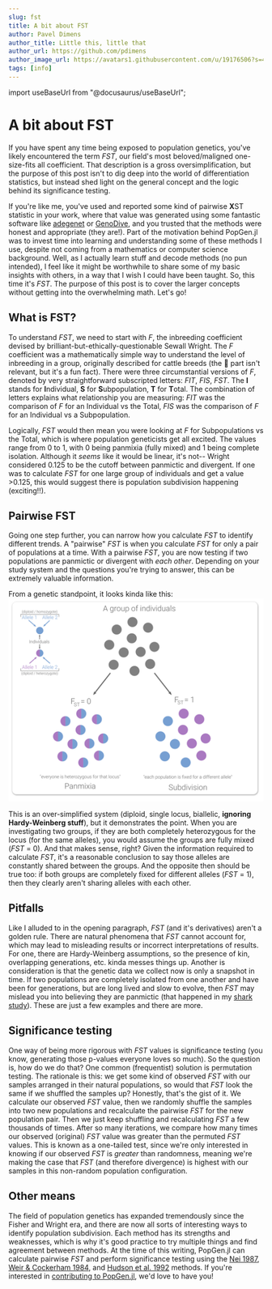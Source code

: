 ```yaml
---
slug: fst
title: A bit about FST
author: Pavel Dimens
author_title: Little this, little that
author_url: https://github.com/pdimens
author_image_url: https://avatars1.githubusercontent.com/u/19176506?s=460&u=3afad1d1ef3b09ddc4ab7108143f515be3412d5a&v=4
tags: [info]
---
```


import useBaseUrl from "@docusaurus/useBaseUrl";

<link rel="stylesheet" href={useBaseUrl("katex/katex.min.css")} />

# A bit about FST

If you have spent any time being exposed to population genetics, you've likely encountered the term  *FST*, our field's most beloved/maligned one-size-fits all coefficient. That description is a gross oversimplification, but the purpose of this post isn't to dig deep into the world of differentiation statistics, but instead shed light on the general concept and the logic behind its significance testing. 

If you're like me, you've used and reported some kind of pairwise **X**ST statistic in your work, where that value was generated using some fantastic software like [adegenet](https://cran.r-project.org/web/packages/adegenet/index.html) or [GenoDive](https://www.bentleydrummer.nl/software/software/GenoDive.html), and you trusted that the methods were honest and appropriate (they are!). Part of the motivation behind PopGen.jl was to invest time into learning and understanding some of these methods I use, despite not coming from a mathematics or computer science background. Well, as I actually learn stuff and decode methods (no pun intended), I feel like it might be worthwhile to share some of my basic insights with others, in a way that I wish I could have been taught. So, this time it's _FST_. The purpose of this post is to cover the larger concepts without getting into the overwhelming math. Let's go!

## What is FST?

To understand *FST*, we need to start with _F_, the inbreeding coefficient devised by brilliant-but-ethically-questionable Sewall Wright. The *F* coefficient was a mathematically simple way to understand the level of inbreeding in a group, originally described for cattle breeds (the 🐄 part isn't relevant, but it's a fun fact). There were three circumstantial versions of _F_, denoted by very straightforward subscripted letters: *FIT*, *FIS*, *FST*. The **I** stands for **I**ndividual, **S** for **S**ubpopulation, **T** for **T**otal. The combination of letters explains what relationship you are measuring:  *FIT* was the comparison of *F* for an Individual vs the Total, *FIS* was the comparison of *F* for an Individual vs a Subpopulation. 

Logically, *FST* would then mean you were looking at *F* for Subpopulations vs the Total, which  is where population geneticists get all excited. The values range from 0 to 1, with 0 being panmixia (fully mixed) and 1 being complete isolation. Although it _seems_ like it would be linear, it's not-- Wright considered 0.125 to be the cutoff between panmictic and divergent. If one was to calculate *FST* for one large group of individuals and get a value >0.125, this would suggest there is population subdivision happening (exciting!!). 

## Pairwise FST

Going one step further, you can narrow how you calculate *FST* to identify different trends. A "pairwise" *FST* is when you calculate *FST* for only a pair of populations at a time. With a pairwise *FST*, you are now testing if two populations are panmictic or divergent with _each other_.  Depending on your study system and the questions you're trying to answer, this can be extremely valuable information. 

From a genetic standpoint, it looks kinda like this:
![fst_diagram](fst_img/FST.png)

This is an over-simplified system (diploid, single locus, biallelic, **ignoring Hardy-Weinberg stuff**), but it demonstrates the point. When you are investigating two groups, if they are both completely heterozygous for the locus (for the same alleles), you would assume the groups are fully mixed (_FST_ = 0). And that makes sense, right? Given the information required to calculate _FST_, it's a reasonable conclusion to say those alleles are constantly shared between the groups. And the opposite then should be true too: if both groups are completely fixed for different alleles (_FST_ = 1), then they clearly aren't sharing alleles with each other.

## Pitfalls

Like I alluded to in the opening paragraph, *FST* (and it's derivatives) aren't a golden rule. There are natural phenomena that *FST* cannot account for, which may lead to misleading results or incorrect interpretations of results. For one, there are Hardy-Weinberg assumptions, so the presence of kin, overlapping generations, etc. kinda messes things up. Another is consideration is that the genetic data we collect now is only a snapshot in time.  If two populations are completely isolated from one another and have been for generations, but are long lived and slow to evolve, then *FST* may mislead you into believing they are panmictic (that happened in my [shark study](https://link.springer.com/article/10.1007/s00227-019-3533-1)). These are just a few examples and there are more.

## Significance testing

One way of being more rigorous with *FST* values is significance testing (you know, generating those p-values everyone loves so much). So the question is, how do we do that? One common (frequentist) solution is permutation testing. The rationale is this: we get some kind of observed *FST* with our samples arranged in their natural populations, so would that  *FST* look the same if we shuffled the samples up? Honestly, that's the gist of it. We calculate our observed *FST* value, then we randomly shuffle the samples into two new populations and recalculate the pairwise *FST* for the new population pair. Then we just keep shuffling and recalculating *FST* a few thousands of times. After so many iterations, we compare how many times our observed (original) *FST* value was greater than the permuted *FST* values. This is known as a one-tailed test, since we're only interested in knowing if our observed *FST* is _greater_ than randomness, meaning we're making the case that *FST* (and therefore divergence) is highest with our samples in this non-random population configuration. 

 ## Other means

The field of population genetics has expanded tremendously since the Fisher and Wright era, and there are now all sorts of interesting ways to identify population subdivision. Each method has its strengths and weaknesses, which is why it's good practice to try multiple things and find agreement between methods. At the time of this writing, PopGen.jl can calculate pairwise *FST* and perform significance testing using the [Nei 1987](https://books.google.com/books?hl=en&lr=&id=UhRSsLkjxDgC&oi=fnd&pg=PP11&ots=Qu7vO8EMmw&sig=T6cTISYEEm-hL8aWU8EgeGgzP5E#v=onepage&q&f=false), [Weir & Cockerham 1984](https://www.jstor.org/stable/2408641?casa_token=_0gGbCbYpqMAAAAA:f9BvW9Xvx_8WaWSaRN4iqg0HB7KkaP21712ds28cTjhsvVQrYRTyHon7hKCcyHLcmTRA9H_1oM5iF3TZAl5xPm5gil2GmcGzHyEFFYAOl8pDVEBMQQ&seq=1#metadata_info_tab_contents), and [Hudson et al. 1992](https://www.genetics.org/content/132/2/583) methods. If you're interested in [contributing to PopGen.jl](https://biojulia.net/PopGen.jl/docs/getting_started/community), we'd love to have you!